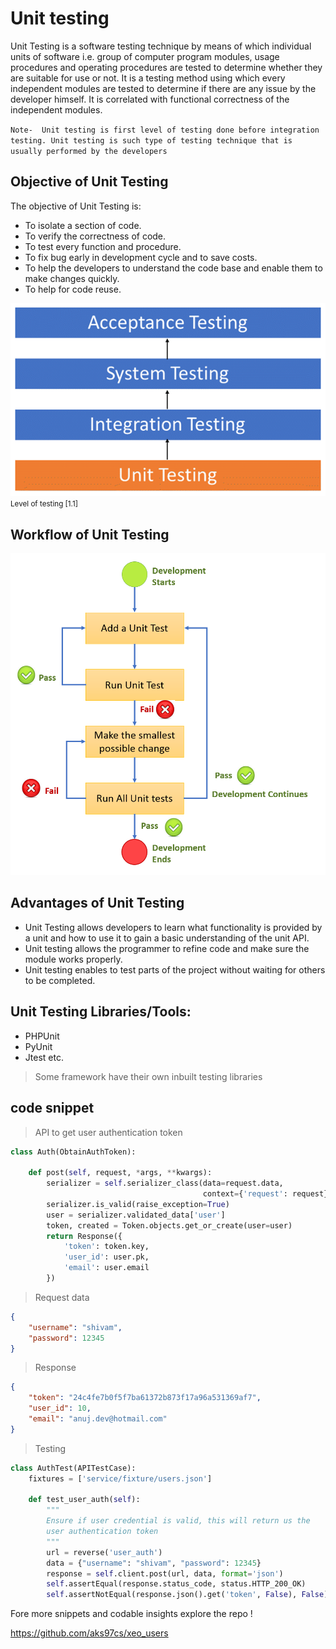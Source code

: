 
# Unit testing
Unit Testing is a software testing technique by means of which individual units of software i.e. group of computer program modules, usage procedures and operating procedures are tested to determine whether they are suitable for use or not. It is a testing method using which every independent modules are tested to determine if there are any issue by the developer himself. It is correlated with functional correctness of the independent modules.

` Note-  Unit testing is first level of testing done before integration testing. Unit testing is such type of testing technique that is usually performed by the developers `

## Objective of Unit Testing
The objective of Unit Testing is:

- To isolate a section of code.
- To verify the correctness of code.
- To test every function and procedure.
- To fix bug early in development cycle and to save costs.
- To help the developers to understand the code base and enable them to make changes quickly.
- To help for code reuse.

![alt level of testing](./img/Unit-Testing.png)
<small> Level of testing [1.1] </small>

## Workflow of Unit Testing
![alt testing workflow](./img/unit-test-flow.png)


## Advantages of Unit Testing
- Unit Testing allows developers to learn what functionality is provided by a unit and how to use it to gain a basic understanding of the unit API.
- Unit testing allows the programmer to refine code and make sure the module works properly.
- Unit testing enables to test parts of the project without waiting for others to be completed.

## Unit Testing Libraries/Tools:
- PHPUnit
- PyUnit
- Jtest etc.

> Some framework have their own inbuilt testing libraries

## code snippet 

> API to get user authentication token
```python
class Auth(ObtainAuthToken):

    def post(self, request, *args, **kwargs):
        serializer = self.serializer_class(data=request.data,
                                           context={'request': request})
        serializer.is_valid(raise_exception=True)
        user = serializer.validated_data['user']
        token, created = Token.objects.get_or_create(user=user)
        return Response({
            'token': token.key,
            'user_id': user.pk,
            'email': user.email
        })

```
> Request data
```json
{
    "username": "shivam",
    "password": 12345
}
```

> Response
```json
{
    "token": "24c4fe7b0f5f7ba61372b873f17a96a531369af7",
    "user_id": 10,
    "email": "anuj.dev@hotmail.com"
}
```

> Testing
```python
class AuthTest(APITestCase):
    fixtures = ['service/fixture/users.json']

    def test_user_auth(self):
        """
        Ensure if user credential is valid, this will return us the
        user authentication token
        """
        url = reverse('user_auth')
        data = {"username": "shivam", "password": 12345}
        response = self.client.post(url, data, format='json')
        self.assertEqual(response.status_code, status.HTTP_200_OK)
        self.assertNotEqual(response.json().get('token', False), False)
```


Fore more snippets and codable insights explore the repo !

https://github.com/aks97cs/xeo_users